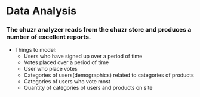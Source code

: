 # Data Analysis

### The chuzr analyzer reads from the chuzr store and produces a number of excellent reports.

* Things to model:
  * Users who have signed up over a period of time
  * Votes placed over a period of time
  * User who place votes
  * Categories of users(demographics) related to categories of products
  * Categories of users who vote most
  * Quantity of categories of users and products on site